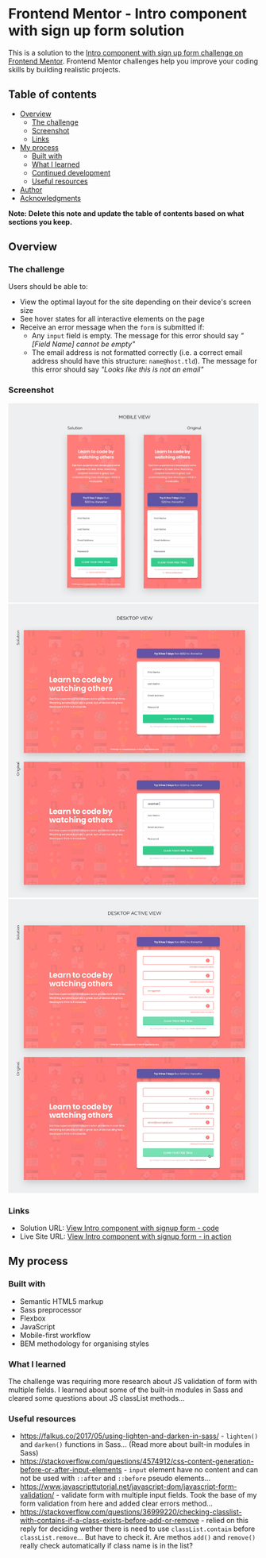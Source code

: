 # Frontend Mentor - Intro component with sign up form solution

This is a solution to the [Intro component with sign up form challenge on Frontend Mentor](https://www.frontendmentor.io/challenges/intro-component-with-signup-form-5cf91bd49edda32581d28fd1). Frontend Mentor challenges help you improve your coding skills by building realistic projects. 

## Table of contents

- [Overview](#overview)
  - [The challenge](#the-challenge)
  - [Screenshot](#screenshot)
  - [Links](#links)
- [My process](#my-process)
  - [Built with](#built-with)
  - [What I learned](#what-i-learned)
  - [Continued development](#continued-development)
  - [Useful resources](#useful-resources)
- [Author](#author)
- [Acknowledgments](#acknowledgments)

**Note: Delete this note and update the table of contents based on what sections you keep.**

## Overview

### The challenge

Users should be able to:

- View the optimal layout for the site depending on their device's screen size
- See hover states for all interactive elements on the page
- Receive an error message when the `form` is submitted if:
  - Any `input` field is empty. The message for this error should say *"[Field Name] cannot be empty"*
  - The email address is not formatted correctly (i.e. a correct email address should have this structure: `name@host.tld`). The message for this error should say *"Looks like this is not an email"*

### Screenshot

<img src="./solution-screenshots/signup-page-mobile-view-comparison.jpg">
<img src="./solution-screenshots/signup-page-desktop-view-comparison.jpg">
<img src="./solution-screenshots/signup-page-desktop-active-view-comparison.jpg">

### Links

- Solution URL: [View Intro component with signup form - code](https://github.com/strosi/frontend-mentor-challenges/tree/main/intro-component-with-signup-form-master)
- Live Site URL: [View Intro component with signup form - in action](https://strosi.github.io/frontend-mentor-challenges/intro-component-with-signup-form-master/)

## My process

### Built with

- Semantic HTML5 markup
- Sass preprocessor
- Flexbox
- JavaScript
- Mobile-first workflow
- BEM methodology for organising styles

### What I learned

The challenge was requiring more research about JS validation of form with multiple fields. I learned about some of the built-in modules in Sass and cleared some questions about JS classList methods...

### Useful resources

- https://falkus.co/2017/05/using-lighten-and-darken-in-sass/ - `lighten()` and `darken()` functions in Sass... (Read more about built-in modules in Sass)
- https://stackoverflow.com/questions/4574912/css-content-generation-before-or-after-input-elements - `input` element have no content and can not be used with `::after` and `::before` pseudo elements...
- https://www.javascripttutorial.net/javascript-dom/javascript-form-validation/ - validate form with multiple input fields. Took the base of my form validation from here and added clear errors method...
- https://stackoverflow.com/questions/36999220/checking-classlist-with-contains-if-a-class-exists-before-add-or-remove - relied on this reply for deciding wether there is need to use `classList.contain` before `classList.remove`... But have to check it. Are methos `add()` and `remove()` really check automatically if class name is in the list?

